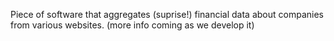 Piece of software that aggregates (suprise!) financial data about companies from various websites. (more info coming as we develop it)
